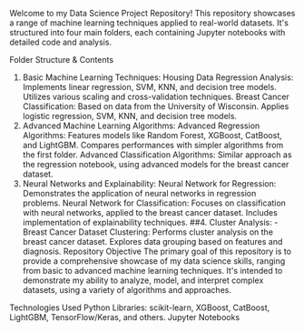 Welcome to my Data Science Project Repository! This repository showcases a range of machine learning techniques applied to real-world datasets. It's structured into four main folders, each containing Jupyter notebooks with detailed code and analysis.

Folder Structure & Contents
1. Basic Machine Learning Techniques:
Housing Data Regression Analysis:
Implements linear regression, SVM, KNN, and decision tree models.
Utilizes various scaling and cross-validation techniques.
Breast Cancer Classification:
Based on data from the University of Wisconsin.
Applies logistic regression, SVM, KNN, and decision tree models.
2. Advanced Machine Learning Algorithms:
Advanced Regression Algorithms:
Features models like Random Forest, XGBoost, CatBoost, and LightGBM.
Compares performances with simpler algorithms from the first folder.
Advanced Classification Algorithms:
Similar approach as the regression notebook, using advanced models for the breast cancer dataset.
3. Neural Networks and Explainability:
Neural Network for Regression:
Demonstrates the application of neural networks in regression problems.
Neural Network for Classification:
Focuses on classification with neural networks, applied to the breast cancer dataset.
Includes implementation of explainability techniques.
##4. Cluster Analysis:
-Breast Cancer Dataset Clustering:
Performs cluster analysis on the breast cancer dataset.
Explores data grouping based on features and diagnosis.
Repository Objective
The primary goal of this repository is to provide a comprehensive showcase of my data science skills, ranging from basic to advanced machine learning techniques. It's intended to demonstrate my ability to analyze, model, and interpret complex datasets, using a variety of algorithms and approaches.

Technologies Used
Python
Libraries: scikit-learn, XGBoost, CatBoost, LightGBM, TensorFlow/Keras, and others.
Jupyter Notebooks
